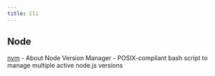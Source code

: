 ```yaml
---
title: Cli
---
```


## Node

[nvm](https://github.com/nvm-sh/nvm) - About
Node Version Manager - POSIX-compliant bash script to manage multiple active node.js versions
